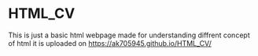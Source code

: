 # HTML_CV
This is just a basic html webpage made for understanding diffrent concept of html
it is uploaded on https://ak705945.github.io/HTML_CV/
